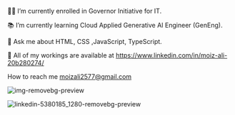 
👨‍🎓 I’m currently enrolled in Governor Initiative for IT.

📚 I’m currently learning Cloud Applied Generative AI Engineer (GenEng).

💬 Ask me about HTML, CSS ,JavaScript, TypeScript.

🔗 All of my workings are available at https://www.linkedin.com/in/moiz-ali-20b280274/

How to reach me moizali2577@gmail.com





![img-removebg-preview](https://github.com/moiz257/moiz257/assets/168088647/2cc7603c-4276-4925-b3c3-462458541d03)





 
![linkedin-5380185_1280-removebg-preview](https://github.com/moiz257/moiz257/assets/168088647/6fee1f0b-2aff-42b8-a830-7bd68a704c68)

